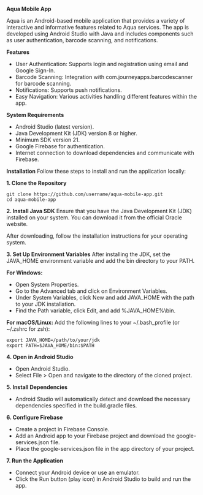 **Aqua Mobile App**

Aqua is an Android-based mobile application that provides a variety of interactive and informative features related to Aqua services. The app is developed using Android Studio with Java and includes components such as user authentication, barcode scanning, and notifications.

**Features**
- User Authentication: Supports login and registration using email and Google Sign-In.
- Barcode Scanning: Integration with com.journeyapps.barcodescanner for barcode scanning.
- Notifications: Supports push notifications.
- Easy Navigation: Various activities handling different features within the app.
  
**System Requirements**
- Android Studio (latest version).
- Java Development Kit (JDK) version 8 or higher.
- Minimum SDK version 21.
- Google Firebase for authentication.
- Internet connection to download dependencies and communicate with Firebase.

**Installation**
Follow these steps to install and run the application locally:

**1. Clone the Repository**
```
git clone https://github.com/username/aqua-mobile-app.git
cd aqua-mobile-app
```

**2. Install Java SDK**
Ensure that you have the Java Development Kit (JDK) installed on your system. You can download it from the official Oracle website.

After downloading, follow the installation instructions for your operating system.

**3. Set Up Environment Variables**
After installing the JDK, set the JAVA_HOME environment variable and add the bin directory to your PATH.

**For Windows:**
- Open System Properties.
- Go to the Advanced tab and click on Environment Variables.
- Under System Variables, click New and add JAVA_HOME with the path to your JDK installation.
- Find the Path variable, click Edit, and add %JAVA_HOME%\bin.

**For macOS/Linux:**
Add the following lines to your ~/.bash_profile (or ~/.zshrc for zsh):
```
export JAVA_HOME=/path/to/your/jdk
export PATH=$JAVA_HOME/bin:$PATH
```

**4. Open in Android Studio**
- Open Android Studio.
- Select File > Open and navigate to the directory of the cloned project.

**5. Install Dependencies**
- Android Studio will automatically detect and download the necessary dependencies specified in the build.gradle files.

**6. Configure Firebase**
- Create a project in Firebase Console.
- Add an Android app to your Firebase project and download the google-services.json file.
- Place the google-services.json file in the app directory of your project.

**7. Run the Application**
- Connect your Android device or use an emulator.
- Click the Run button (play icon) in Android Studio to build and run the app.
